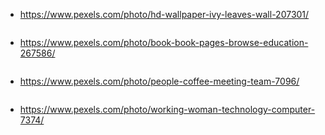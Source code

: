 - https://www.pexels.com/photo/hd-wallpaper-ivy-leaves-wall-207301/
<img src="https://static.pexels.com/photos/207301/pexels-photo-207301.jpeg" alt="">

- https://www.pexels.com/photo/book-book-pages-browse-education-267586/
<img src="https://static.pexels.com/photos/267586/pexels-photo-267586.jpeg" alt="">

- https://www.pexels.com/photo/people-coffee-meeting-team-7096/
<img src="https://static.pexels.com/photos/7096/people-woman-coffee-meeting.jpg" alt="">

- https://www.pexels.com/photo/working-woman-technology-computer-7374/
<img src="https://static.pexels.com/photos/7374/startup-photos.jpg" alt="">
